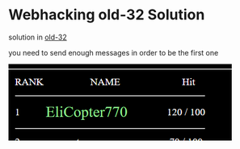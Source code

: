 # Webhacking old-32 Solution

solution in [old-32](./scripts/old-32.py)

you need to send enough messages in order to be the first one

![example](./images/old-32.png)
